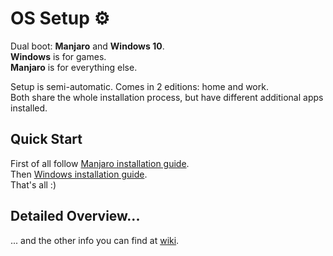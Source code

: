 # OS Setup :gear:

Dual boot: **Manjaro** and **Windows 10**.  
**Windows** is for games.  
**Manjaro** is for everything else.

Setup is semi-automatic. Comes in 2 editions: home and work.  
Both share the whole installation process, but have different additional apps installed.

## Quick Start
First of all follow [Manjaro installation guide](https://github.com/edvein-rin/os-setup/wiki/Manjaro-Installation).  
Then [Windows installation guide](https://github.com/edvein-rin/os-setup/wiki/Windows#installation).  
That's all :)


## Detailed Overview...
... and the other info you can find at [wiki](https://github.com/edvein-rin/os-setup/wiki).
